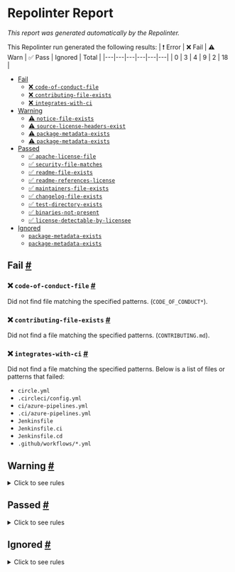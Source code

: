 # Repolinter Report

*This report was generated automatically by the Repolinter.*

This Repolinter run generated the following results:
| ❗  Error | ❌  Fail | ⚠️  Warn | ✅  Pass | Ignored | Total |
|---|---|---|---|---|---|
| 0 | 3 | 4 | 9 | 2 | 18 |

- [Fail](#user-content-fail)
  - [❌ `code-of-conduct-file`](#user-content--code-of-conduct-file)
  - [❌ `contributing-file-exists`](#user-content--contributing-file-exists)
  - [❌ `integrates-with-ci`](#user-content--integrates-with-ci)
- [Warning](#user-content-warning)
  - [⚠️ `notice-file-exists`](#user-content--notice-file-exists)
  - [⚠️ `source-license-headers-exist`](#user-content--source-license-headers-exist)
  - [⚠️ `package-metadata-exists`](#user-content--package-metadata-exists)
  - [⚠️ `package-metadata-exists`](#user-content--package-metadata-exists)
- [Passed](#user-content-passed)
  - [✅ `apache-license-file`](#user-content--apache-license-file)
  - [✅ `security-file-matches`](#user-content--security-file-matches)
  - [✅ `readme-file-exists`](#user-content--readme-file-exists)
  - [✅ `readme-references-license`](#user-content--readme-references-license)
  - [✅ `maintainers-file-exists`](#user-content--maintainers-file-exists)
  - [✅ `changelog-file-exists`](#user-content--changelog-file-exists)
  - [✅ `test-directory-exists`](#user-content--test-directory-exists)
  - [✅ `binaries-not-present`](#user-content--binaries-not-present)
  - [✅ `license-detectable-by-licensee`](#user-content--license-detectable-by-licensee)
- [Ignored](#user-content-ignored)
  - [`package-metadata-exists`](#user-content-package-metadata-exists)
  - [`package-metadata-exists`](#user-content-package-metadata-exists)

## Fail <a href="#user-content-fail" id="fail">#</a>

### ❌ `code-of-conduct-file` <a href="#user-content--code-of-conduct-file" id="-code-of-conduct-file">#</a>

Did not find file matching the specified patterns. (`CODE_OF_CONDUCT*`).

### ❌ `contributing-file-exists` <a href="#user-content--contributing-file-exists" id="-contributing-file-exists">#</a>

Did not find a file matching the specified patterns. (`CONTRIBUTING.md`).

### ❌ `integrates-with-ci` <a href="#user-content--integrates-with-ci" id="-integrates-with-ci">#</a>

Did not find a file matching the specified patterns. Below is a list of files or patterns that failed:

- `circle.yml`
- `.circleci/config.yml`
- `ci/azure-pipelines.yml`
- `.ci/azure-pipelines.yml`
- `Jenkinsfile`
- `Jenkinsfile.ci`
- `Jenkinsfile.cd`
- `.github/workflows/*.yml`


## Warning <a href="#user-content-warning" id="warning">#</a>

<details>
<summary>Click to see rules</summary>

### ⚠️ `notice-file-exists` <a href="#user-content--notice-file-exists" id="-notice-file-exists">#</a>

Did not find a file matching the specified patterns. (`NOTICE*`).

### ⚠️ `source-license-headers-exist` <a href="#user-content--source-license-headers-exist" id="-source-license-headers-exist">#</a>

Below is a list of files or patterns that failed:

- `src/dashboard/config/config.js`: The first 5 lines do not contain the pattern(s): Copyright, License.
- `src/dashboard/config/plugin.config.js`: The first 5 lines do not contain the pattern(s): Copyright, License.
- `src/dashboard/config/router.config.js`: The first 5 lines do not contain the pattern(s): Copyright.
- `src/dashboard/config/theme.js`: The first 5 lines do not contain the pattern(s): Copyright, License.
- `src/dashboard/lambda/api.js`: The first 5 lines do not contain the pattern(s): Copyright, License.
- `src/dashboard/mock/agent.js`: The first 5 lines do not contain the pattern(s): Copyright, License.
- `src/dashboard/mock/node.js`: The first 5 lines do not contain the pattern(s): Copyright, License.
- `src/dashboard/mock/organization.js`: The first 5 lines do not contain the pattern(s): Copyright, License.
- `src/dashboard/mock/user.js`: The first 5 lines do not contain the pattern(s): Copyright, License.
- `src/dashboard/scripts/generateMock.js`: The first 5 lines do not contain the pattern(s): Copyright, License.
- `src/dashboard/scripts/getPrettierFiles.js`: The first 5 lines do not contain the pattern(s): Copyright, License.
- `src/dashboard/scripts/lint-prettier.js`: The first 5 lines do not contain the pattern(s): Copyright, License.
- `src/dashboard/scripts/prettier.js`: The first 5 lines do not contain the pattern(s): Copyright, License.
- `src/dashboard/src/app.js`: The first 5 lines do not contain the pattern(s): Copyright, License.
- `src/dashboard/src/defaultSettings.js`: The first 5 lines do not contain the pattern(s): Copyright, License.
- `src/dashboard/src/global.js`: The first 5 lines do not contain the pattern(s): Copyright, License.
- `src/dashboard/src/service-worker.js`: The first 5 lines do not contain the pattern(s): Copyright, License.
- `src/dashboard/tests/run-tests.js`: The first 5 lines do not contain the pattern(s): Copyright, License.
- `src/dashboard/tests/setupTests.js`: The first 5 lines do not contain the pattern(s): Copyright, License.
- `src/dashboard/lambda/mock/matchMock.js`: The first 5 lines do not contain the pattern(s): Copyright, License.
- `src/dashboard/src/e2e/baseLayout.e2e.js`: The first 5 lines do not contain the pattern(s): Copyright, License.
- `src/dashboard/src/e2e/home.e2e.js`: The first 5 lines do not contain the pattern(s): Copyright, License.
- `src/dashboard/src/e2e/login.e2e.js`: The first 5 lines do not contain the pattern(s): Copyright, License.
- `src/dashboard/src/e2e/topMenu.e2e.js`: The first 5 lines do not contain the pattern(s): Copyright, License.
- `src/dashboard/src/e2e/userLayout.e2e.js`: The first 5 lines do not contain the pattern(s): Copyright, License.
- `src/dashboard/src/layouts/BasicLayout.js`: The first 5 lines do not contain the pattern(s): Copyright.
- `src/dashboard/src/layouts/BlankLayout.js`: The first 5 lines do not contain the pattern(s): Copyright, License.
- `src/dashboard/src/layouts/Footer.js`: The first 5 lines do not contain the pattern(s): License.
- `src/dashboard/src/layouts/Header.js`: The first 5 lines do not contain the pattern(s): Copyright, License.
- `src/dashboard/src/layouts/MenuContext.js`: The first 5 lines do not contain the pattern(s): Copyright, License.
- `src/dashboard/src/layouts/UserLayout.js`: The first 5 lines do not contain the pattern(s): Copyright, License.
- `src/dashboard/src/locales/en-US.js`: The first 5 lines do not contain the pattern(s): Copyright.
- `src/dashboard/src/locales/zh-CN.js`: The first 5 lines do not contain the pattern(s): Copyright.
- `src/dashboard/src/models/global.js`: The first 5 lines do not contain the pattern(s): Copyright, License.
- `src/dashboard/src/models/login.js`: The first 5 lines do not contain the pattern(s): Copyright, License.
- `src/dashboard/src/models/menu.js`: The first 5 lines do not contain the pattern(s): Copyright, License.
- `src/dashboard/src/models/node.js`: The first 5 lines do not contain the pattern(s): Copyright, License.
- `src/dashboard/src/models/setting.js`: The first 5 lines do not contain the pattern(s): Copyright, License.
- `src/dashboard/src/models/user.js`: The first 5 lines do not contain the pattern(s): Copyright.
- `src/dashboard/src/pages/404.js`: The first 5 lines do not contain the pattern(s): Copyright, License.
- `src/dashboard/src/pages/Authorized.js`: The first 5 lines do not contain the pattern(s): Copyright, License.
- `src/dashboard/src/services/agent.js`: The first 5 lines do not contain the pattern(s): Copyright, License.
- `src/dashboard/src/services/api.js`: The first 5 lines do not contain the pattern(s): Copyright, License.
- `src/dashboard/src/services/error.js`: The first 5 lines do not contain the pattern(s): Copyright, License.
- `src/dashboard/src/services/node.js`: The first 5 lines do not contain the pattern(s): Copyright, License.
- `src/dashboard/src/services/organization.js`: The first 5 lines do not contain the pattern(s): Copyright, License.
- `src/dashboard/src/services/user.js`: The first 5 lines do not contain the pattern(s): Copyright.
- `src/dashboard/src/utils/Authorized.js`: The first 5 lines do not contain the pattern(s): Copyright, License.
- `src/dashboard/src/utils/authority.js`: The first 5 lines do not contain the pattern(s): Copyright, License.
- `src/dashboard/src/utils/authority.test.js`: The first 5 lines do not contain the pattern(s): Copyright, License.
- `src/dashboard/src/utils/getPageTitle.js`: The first 5 lines do not contain the pattern(s): Copyright, License.
- `src/dashboard/src/utils/networks.js`: The first 5 lines do not contain the pattern(s): Copyright, License.
- `src/dashboard/src/utils/request.js`: The first 5 lines do not contain the pattern(s): Copyright, License.
- `src/dashboard/src/utils/utils.js`: The first 5 lines do not contain the pattern(s): Copyright, License.
- `src/dashboard/src/utils/utils.test.js`: The first 5 lines do not contain the pattern(s): Copyright, License.
- `src/dashboard/src/components/Authorized/Authorized.js`: The first 5 lines do not contain the pattern(s): Copyright, License.
- `src/dashboard/src/components/Authorized/AuthorizedRoute.js`: The first 5 lines do not contain the pattern(s): Copyright, License.
- `src/dashboard/src/components/Authorized/CheckPermissions.js`: The first 5 lines do not contain the pattern(s): Copyright, License.
- `src/dashboard/src/components/Authorized/CheckPermissions.test.js`: The first 5 lines do not contain the pattern(s): Copyright, License.
- `src/dashboard/src/components/Authorized/PromiseRender.js`: The first 5 lines do not contain the pattern(s): Copyright, License.
- `src/dashboard/src/components/Authorized/Secured.js`: The first 5 lines do not contain the pattern(s): Copyright, License.
- `src/dashboard/src/components/Authorized/index.js`: The first 5 lines do not contain the pattern(s): Copyright, License.
- `src/dashboard/src/components/Authorized/renderAuthorize.js`: The first 5 lines do not contain the pattern(s): Copyright, License.
- `src/dashboard/src/components/Exception/index.js`: The first 5 lines do not contain the pattern(s): Copyright, License.
- `src/dashboard/src/components/Exception/typeConfig.js`: The first 5 lines do not contain the pattern(s): Copyright, License.
- `src/dashboard/src/components/FooterToolbar/index.js`: The first 5 lines do not contain the pattern(s): Copyright, License.
- `src/dashboard/src/components/GlobalFooter/index.js`: The first 5 lines do not contain the pattern(s): License.
- `src/dashboard/src/components/GlobalHeader/RightContent.js`: The first 5 lines do not contain the pattern(s): Copyright, License.
- `src/dashboard/src/components/GlobalHeader/index.js`: The first 5 lines do not contain the pattern(s): Copyright, License.
- `src/dashboard/src/components/HeaderDropdown/index.js`: The first 5 lines do not contain the pattern(s): Copyright, License.
- `src/dashboard/src/components/IconFont/index.js`: The first 5 lines do not contain the pattern(s): Copyright, License.
- `src/dashboard/src/components/Login/LoginItem.js`: The first 5 lines do not contain the pattern(s): Copyright, License.
- `src/dashboard/src/components/Login/LoginSubmit.js`: The first 5 lines do not contain the pattern(s): Copyright, License.
- `src/dashboard/src/components/Login/LoginTab.js`: The first 5 lines do not contain the pattern(s): Copyright, License.
- `src/dashboard/src/components/Login/index.js`: The first 5 lines do not contain the pattern(s): Copyright, License.
- `src/dashboard/src/components/Login/loginContext.js`: The first 5 lines do not contain the pattern(s): Copyright, License.
- `src/dashboard/src/components/Login/map.js`: The first 5 lines do not contain the pattern(s): Copyright, License.
- `src/dashboard/src/components/PageHeaderWrapper/GridContent.js`: The first 5 lines do not contain the pattern(s): Copyright, License.
- `src/dashboard/src/components/PageHeaderWrapper/breadcrumb.js`: The first 5 lines do not contain the pattern(s): Copyright, License.
- `src/dashboard/src/components/PageHeaderWrapper/index.js`: The first 5 lines do not contain the pattern(s): Copyright, License.
- `src/dashboard/src/components/PageLoading/index.js`: The first 5 lines do not contain the pattern(s): Copyright, License.
- `src/dashboard/src/components/SelectLang/index.js`: The first 5 lines do not contain the pattern(s): Copyright, License.
- `src/dashboard/src/components/SettingDrawer/BlockCheckbox.js`: The first 5 lines do not contain the pattern(s): Copyright, License.
- `src/dashboard/src/components/SettingDrawer/ThemeColor.js`: The first 5 lines do not contain the pattern(s): Copyright, License.
- `src/dashboard/src/components/SettingDrawer/index.js`: The first 5 lines do not contain the pattern(s): Copyright, License.
- `src/dashboard/src/components/SiderMenu/BaseMenu.js`: The first 5 lines do not contain the pattern(s): Copyright, License.
- `src/dashboard/src/components/SiderMenu/SiderMenu.js`: The first 5 lines do not contain the pattern(s): Copyright, License.
- `src/dashboard/src/components/SiderMenu/SiderMenu.test.js`: The first 5 lines do not contain the pattern(s): Copyright, License.
- `src/dashboard/src/components/SiderMenu/SiderMenuUtils.js`: The first 5 lines do not contain the pattern(s): Copyright, License.
- `src/dashboard/src/components/SiderMenu/index.js`: The first 5 lines do not contain the pattern(s): Copyright, License.
- `src/dashboard/src/components/StandardTable/index.js`: The first 5 lines do not contain the pattern(s): Copyright, License.
- `src/dashboard/src/components/TopNavHeader/index.js`: The first 5 lines do not contain the pattern(s): Copyright, License.
- `src/dashboard/src/components/_utils/pathTools.js`: The first 5 lines do not contain the pattern(s): Copyright, License.
- `src/dashboard/src/components/_utils/pathTools.test.js`: The first 5 lines do not contain the pattern(s): Copyright, License.
- `src/dashboard/src/locales/en-US/component.js`: The first 5 lines do not contain the pattern(s): Copyright, License.
- `src/dashboard/src/locales/en-US/exception.js`: The first 5 lines do not contain the pattern(s): Copyright, License.
- `src/dashboard/src/locales/en-US/form.js`: The first 5 lines do not contain the pattern(s): Copyright.
- `src/dashboard/src/locales/en-US/globalHeader.js`: The first 5 lines do not contain the pattern(s): Copyright, License.
- `src/dashboard/src/locales/en-US/login.js`: The first 5 lines do not contain the pattern(s): Copyright, License.
- `src/dashboard/src/locales/en-US/menu.js`: The first 5 lines do not contain the pattern(s): Copyright, License.
- `src/dashboard/src/locales/en-US/operatorAgent.js`: The first 5 lines do not contain the pattern(s): Copyright, License.
- `src/dashboard/src/locales/en-US/operatorNode.js`: The first 5 lines do not contain the pattern(s): Copyright, License.
- `src/dashboard/src/locales/en-US/operatorOrganization.js`: The first 5 lines do not contain the pattern(s): Copyright, License.
- `src/dashboard/src/locales/en-US/operatorUser.js`: The first 5 lines do not contain the pattern(s): Copyright.
- `src/dashboard/src/locales/en-US/pwa.js`: The first 5 lines do not contain the pattern(s): Copyright, License.
- `src/dashboard/src/locales/zh-CN/component.js`: The first 5 lines do not contain the pattern(s): Copyright, License.
- `src/dashboard/src/locales/zh-CN/exception.js`: The first 5 lines do not contain the pattern(s): Copyright, License.
- `src/dashboard/src/locales/zh-CN/form.js`: The first 5 lines do not contain the pattern(s): Copyright.
- `src/dashboard/src/locales/zh-CN/globalHeader.js`: The first 5 lines do not contain the pattern(s): Copyright, License.
- `src/dashboard/src/locales/zh-CN/login.js`: The first 5 lines do not contain the pattern(s): Copyright, License.
- `src/dashboard/src/locales/zh-CN/menu.js`: The first 5 lines do not contain the pattern(s): Copyright, License.
- `src/dashboard/src/locales/zh-CN/operatorAgent.js`: The first 5 lines do not contain the pattern(s): Copyright, License.
- `src/dashboard/src/locales/zh-CN/operatorNode.js`: The first 5 lines do not contain the pattern(s): Copyright, License.
- `src/dashboard/src/locales/zh-CN/operatorOrganization.js`: The first 5 lines do not contain the pattern(s): Copyright, License.
- `src/dashboard/src/locales/zh-CN/operatorUser.js`: The first 5 lines do not contain the pattern(s): Copyright.
- `src/dashboard/src/locales/zh-CN/pwa.js`: The first 5 lines do not contain the pattern(s): Copyright, License.
- `src/dashboard/src/pages/Exception/403.js`: The first 5 lines do not contain the pattern(s): Copyright, License.
- `src/dashboard/src/pages/Exception/404.js`: The first 5 lines do not contain the pattern(s): Copyright, License.
- `src/dashboard/src/pages/Exception/500.js`: The first 5 lines do not contain the pattern(s): Copyright, License.
- `src/dashboard/src/pages/Exception/TriggerException.js`: The first 5 lines do not contain the pattern(s): Copyright, License.
- `src/dashboard/src/pages/Operator/Agent.js`: The first 5 lines do not contain the pattern(s): Copyright, License.
- `src/dashboard/src/pages/Operator/Organization.js`: The first 5 lines do not contain the pattern(s): Copyright.
- `src/dashboard/src/pages/Operator/Overview.js`: The first 5 lines do not contain the pattern(s): Copyright, License.
- `src/dashboard/src/pages/Operator/UserManagement.js`: The first 5 lines do not contain the pattern(s): Copyright.
- `src/dashboard/src/pages/Overview/index.js`: The first 5 lines do not contain the pattern(s): Copyright, License.
- `src/dashboard/src/pages/User/Login.js`: The first 5 lines do not contain the pattern(s): Copyright.
- `src/dashboard/src/locales/en-US/fabric/ca.js`: The first 5 lines do not contain the pattern(s): Copyright, License.
- `src/dashboard/src/locales/zh-CN/fabric/ca.js`: The first 5 lines do not contain the pattern(s): Copyright, License.
- `src/dashboard/src/pages/Exception/models/error.js`: The first 5 lines do not contain the pattern(s): Copyright, License.
- `src/dashboard/src/pages/Operator/Agent/Agent.js`: The first 5 lines do not contain the pattern(s): Copyright, License.
- `src/dashboard/src/pages/Operator/Agent/newAgent.js`: The first 5 lines do not contain the pattern(s): Copyright, License.
- `src/dashboard/src/pages/Operator/Node/index.js`: The first 5 lines do not contain the pattern(s): Copyright.
- `src/dashboard/src/pages/Operator/models/agent.js`: The first 5 lines do not contain the pattern(s): Copyright, License.
- `src/dashboard/src/pages/Operator/models/organization.js`: The first 5 lines do not contain the pattern(s): Copyright, License.
- `src/dashboard/src/pages/Operator/Node/New/basicInfo.js`: The first 5 lines do not contain the pattern(s): Copyright, License.
- `src/dashboard/src/pages/Operator/Node/New/index.js`: The first 5 lines do not contain the pattern(s): Copyright, License.
- `src/dashboard/src/pages/Operator/Node/New/nodeInfo.js`: The first 5 lines do not contain the pattern(s): Copyright, License.
- `src/dashboard/src/pages/Operator/Node/New/Fabric/ca.js`: The first 5 lines do not contain the pattern(s): Copyright, License.
- `src/dashboard/src/pages/Operator/Node/New/Fabric/orderer.js`: The first 5 lines do not contain the pattern(s): Copyright, License.
- `src/dashboard/src/pages/Operator/Node/New/Fabric/peer.js`: The first 5 lines do not contain the pattern(s): Copyright, License.

### ⚠️ `package-metadata-exists` <a href="#user-content--package-metadata-exists" id="-package-metadata-exists">#</a>

Did not find a file matching the specified patterns. (`package.json`).

### ⚠️ `package-metadata-exists` <a href="#user-content--package-metadata-exists" id="-package-metadata-exists">#</a>

Did not find a file matching the specified patterns. Below is a list of files or patterns that failed:

- `setup.py`
- `requirements.txt`

</details>

## Passed <a href="#user-content-passed" id="passed">#</a>

<details>
<summary>Click to see rules</summary>

### ✅ `apache-license-file` <a href="#user-content--apache-license-file" id="-apache-license-file">#</a>

Contains Apache License.*Version 2.0 (`LICENSE`).

### ✅ `security-file-matches` <a href="#user-content--security-file-matches" id="-security-file-matches">#</a>

Contains https://wiki.hyperledger.org/display/.*(SEC|HYP)/Defect[.+]Response (`SECURITY.md`).

### ✅ `readme-file-exists` <a href="#user-content--readme-file-exists" id="-readme-file-exists">#</a>

Found file (`README.md`).

### ✅ `readme-references-license` <a href="#user-content--readme-references-license" id="-readme-references-license">#</a>

Contains license (`README.md`).

### ✅ `maintainers-file-exists` <a href="#user-content--maintainers-file-exists" id="-maintainers-file-exists">#</a>

Found file (`MAINTAINERS.md`).

### ✅ `changelog-file-exists` <a href="#user-content--changelog-file-exists" id="-changelog-file-exists">#</a>

Found file (`CHANGELOG.md`).

### ✅ `test-directory-exists` <a href="#user-content--test-directory-exists" id="-test-directory-exists">#</a>

Found file (`tests`).

### ✅ `binaries-not-present` <a href="#user-content--binaries-not-present" id="-binaries-not-present">#</a>

Excluded file type doesn't exist. (`**/*.exe,**/*.dll,!node_modules/**`).

### ✅ `license-detectable-by-licensee` <a href="#user-content--license-detectable-by-licensee" id="-license-detectable-by-licensee">#</a>

Licensee identified the license for project: Apache-2.0.

</details>

## Ignored <a href="#user-content-ignored" id="ignored">#</a>

<details>
<summary>Click to see rules</summary>

### `package-metadata-exists` <a href="#user-content-package-metadata-exists" id="package-metadata-exists">#</a>

This rule was ignored for the following reason: ignored due to unsatisfied condition(s): "language=ruby"

### `package-metadata-exists` <a href="#user-content-package-metadata-exists" id="package-metadata-exists">#</a>

This rule was ignored for the following reason: ignored due to unsatisfied condition(s): "language=java"

</details>

